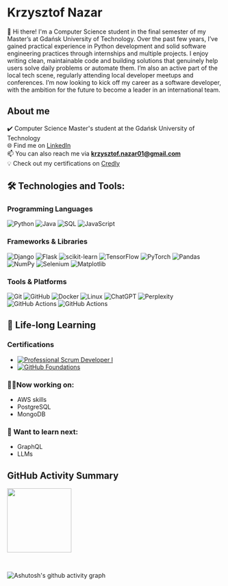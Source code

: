 # Krzysztof Nazar

<p align="left">👋 Hi there! I'm a Computer Science student in the final semester of my Master’s at Gdańsk University of Technology. Over the past few years, I’ve gained practical experience in Python development and solid software engineering practices through internships and multiple projects. I enjoy writing clean, maintainable code and building solutions that genuinely help users solve daily problems or automate them. I’m also an active part of the local tech scene, regularly attending local developer meetups and conferences. I’m now looking to kick off my career as a software developer, with the ambition for the future to become a leader in an international team.</p>

## About me
✔️ Computer Science Master's student at the Gdańsk University of Technology\
🌐 Find me on [LinkedIn](https://www.linkedin.com/in/krzysztofnazar/)\
📫 You can also reach me via **krzysztof.nazar01@gmail.com**\
💡 Check out my certifications on [Credly](https://www.credly.com/users/krzysztof-nazar)

## 🛠 Technologies and Tools:

### Programming Languages
![Python](https://img.shields.io/badge/Python-222222.svg?style=for-the-badge&logo=python&logoColor=3776AB)
![Java](https://img.shields.io/badge/Java-222222.svg?style=for-the-badge&logo=openjdk&logoColor=007396)
![SQL](https://img.shields.io/badge/SQL-222222.svg?style=for-the-badge&logo=postgresql&logoColor=336791)
![JavaScript](https://img.shields.io/badge/JavaScript-222222.svg?style=for-the-badge&logo=javascript&logoColor=F7DF1E)

### Frameworks & Libraries
![Django](https://img.shields.io/badge/Django-222222.svg?style=for-the-badge&logo=django&logoColor=092E20)
![Flask](https://img.shields.io/badge/Flask-222222?style=for-the-badge&logo=flask&logoColor=000)
![scikit-learn](https://img.shields.io/badge/scikit--learn-222222.svg?style=for-the-badge&logo=scikit-learn&logoColor=F7931E)
![TensorFlow](https://img.shields.io/badge/TensorFlow-222222.svg?style=for-the-badge&logo=tensorflow&logoColor=FF6F00)
![PyTorch](https://img.shields.io/badge/PyTorch-222222.svg?style=for-the-badge&logo=pytorch&logoColor=EE4C2C)
![Pandas](https://img.shields.io/badge/Pandas-222222.svg?style=for-the-badge&logo=pandas&logoColor=150458)
![NumPy](https://img.shields.io/badge/NumPy-222222.svg?style=for-the-badge&logo=numpy&logoColor=4DABCF)
![Selenium](https://img.shields.io/badge/Selenium-222222?style=for-the-badge&logo=selenium&logoColor=43B02A)
![Matplotlib](https://custom-icon-badges.demolab.com/badge/Matplotlib-222222?style=for-the-badge&logo=matplotlib&logoColor=71D291)

### Tools & Platforms
![Git](https://img.shields.io/badge/Git-222222.svg?style=for-the-badge&logo=git&logoColor=F05032)
![GitHub](https://img.shields.io/badge/GitHub-222222.svg?style=for-the-badge&logo=github&logoColor=FFFFFF)
![Docker](https://img.shields.io/badge/Docker-222222.svg?style=for-the-badge&logo=docker&logoColor=2496ED)
![Linux](https://img.shields.io/badge/Linux-222222.svg?style=for-the-badge&logo=linux&logoColor=FCC624)
![ChatGPT](https://img.shields.io/badge/ChatGPT-222222.svg?style=for-the-badge&logo=openai&logoColor=FFFFFF)
![Perplexity](https://img.shields.io/badge/Perplexity-222222.svg?style=for-the-badge&logo=perplexity&logoColor=FFFFFF)
![GitHub Actions](https://img.shields.io/badge/GitHub_Actions-222222?style=for-the-badge&logo=github-actions&logoColor=FFFFFF)
![GitHub Actions](https://img.shields.io/badge/GitHub%20Pages-222222.svg?style=for-the-badge&logo=github&logoColor=FFFFFF)

## 📝 Life-long Learning
### Certifications
- [![Professional Scrum Developer I](https://img.shields.io/badge/PSD_I_Certified-222222.svg?style=for-the-badge&logo=scrumalliance&logoColor=FFFFFF)](https://www.credly.com/badges/a2fb3b41-ba96-48e9-acb4-e9c99132a494/public_url)
- [![GitHub Foundations](https://img.shields.io/badge/GitHub-Foundations-222222.svg?style=for-the-badge&logo=github&logoColor=FFFFFF)](https://www.credly.com/badges/b5515dd5-4861-4310-989f-d8da7ba8c468/public_url)

### 🏋️‍♀️Now working on:
- AWS skills
- PostgreSQL
- MongoDB

### 🎯 Want to learn next:
- GraphQL
- LLMs 

## GitHub Activity Summary
<!-- contributions stats chart: --> 
<a href="https://github.com/traczoskar">
  <img height=150 align="center" src="https://github-readme-stats.vercel.app/api?username=danzigerrr&show_icons=true&theme=chartreuse-dark&rank_icon=github" />
</a>

<p><br></p>

<!-- contributions timeline graph: --> 
![Ashutosh's github activity graph](https://github-readme-activity-graph.vercel.app/graph?username=Danzigerrr&theme=github-compact)
